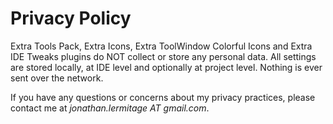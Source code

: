 <show-structure for="chapter,procedure,tab,def"/>

# Privacy Policy

Extra Tools Pack, Extra Icons, Extra ToolWindow Colorful Icons and Extra IDE Tweaks plugins do NOT collect or store any personal data. All settings are stored locally, at IDE level and optionally at project level. Nothing is ever sent over the network.

If you have any questions or concerns about my privacy practices, please contact me at *jonathan.lermitage AT gmail.com*.

